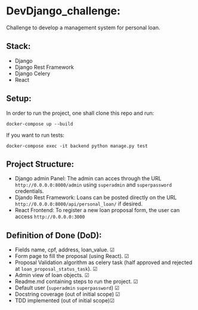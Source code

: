 # DevDjango_challenge:
Challenge to develop a management system for personal loan.

## Stack:
- Django
- Django Rest Framework
- Django Celery
- React

## Setup:
In order to run the project, one shall clone this repo and run:
```
docker-compose up --build
```
If you want to run tests:
```
docker-compose exec -it backend python manage.py test
```

## Project Structure:

 - Django admin Panel:
The admin can acces through the URL `http://0.0.0.0:8000/admin` using `superadmin` and `superpassword` credentials.
 - Djando Rest Framework:
 Loans can be posted directly on the URL `http://0.0.0.0:8000/api/personal_loan/` if desired.
 - React Frontend:
 To register a new loan proposal form, the user can access `http://0.0.0.0:3000`

## Definition of Done (DoD):
  - Fields name, cpf, address, loan_value. ☑
  - Form page to fill the proposal (using React). ☑
  - Proposal Validation algorithm as celery task (half approved and rejected at `loan_proposal_status_task`). ☑
  - Admin view of loan objects. ☑
  - Readme.md containing steps to run the project. ☑
  - Default user (`superadmin` `superpassword`) ☑
  - Docstring coverage (out of initial scope) ☑
  - TDD implemented (out of initial scope)☑
